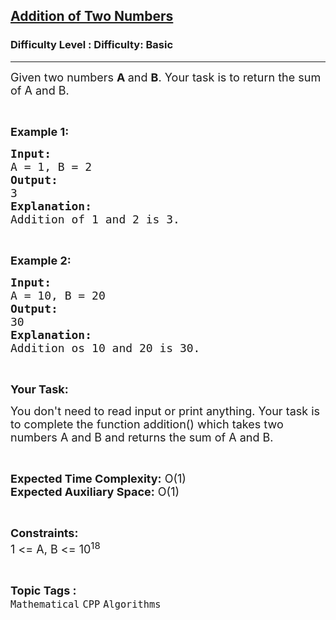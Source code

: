 <h2><a href="https://www.geeksforgeeks.org/problems/addition-of-two-numbers0812/1?page=31&sortBy=submissions">Addition of Two Numbers</a></h2><h3>Difficulty Level : Difficulty: Basic</h3><hr><div class="problems_problem_content__Xm_eO"><p><span style="font-size: 18px;">Given two numbers <strong>A&nbsp;</strong>and <strong>B</strong>. Your task is to return the sum of A and B.</span></p>
<p>&nbsp;</p>
<p><span style="font-size: 18px;"><strong>Example 1:</strong></span></p>
<pre><span style="font-size: 18px;"><strong>Input:</strong>
A = 1, B = 2
<strong>Output:</strong>
3
<strong>Explanation:</strong>
Addition of 1 and 2 is 3.</span></pre>
<p>&nbsp;</p>
<p><span style="font-size: 18px;"><strong>Example 2:</strong></span></p>
<pre><span style="font-size: 18px;"><strong>Input:</strong>
A = 10, B = 20
<strong>Output:</strong>
30
<strong>Explanation:</strong>
Addition os 10 and 20 is 30.</span></pre>
<p>&nbsp;</p>
<p><span style="font-size: 18px;"><strong>Your Task:</strong></span></p>
<p><span style="font-size: 18px;">You don't need to read input or print anything. Your task is to complete the function addition() which takes two numbers A and B and returns the sum of A and B.</span></p>
<p>&nbsp;</p>
<p><span style="font-size: 18px;"><strong>Expected Time Complexity:</strong> O(1)<br><strong>Expected Auxiliary Space:</strong> O(1)</span></p>
<p>&nbsp;</p>
<p><span style="font-size: 18px;"><strong>Constraints:</strong><br>1 &lt;= A, B&nbsp;&lt;= 10<sup>18</sup></span></p></div><br><p><span style=font-size:18px><strong>Topic Tags : </strong><br><code>Mathematical</code>&nbsp;<code>CPP</code>&nbsp;<code>Algorithms</code>&nbsp;